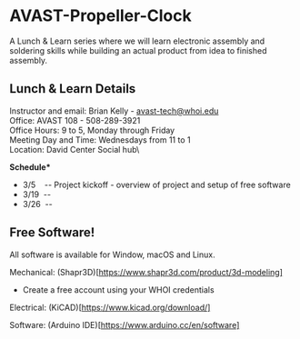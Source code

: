 # AVAST-Propeller-Clock
A Lunch &amp; Learn series where we will learn electronic assembly and soldering skills while building an actual product from idea to finished assembly.

## Lunch &amp; Learn Details
Instructor and email: Brian Kelly - avast-tech@whoi.edu\
Office: AVAST 108 - 508-289-3921\
Office Hours: 9 to 5, Monday through Friday\
Meeting Day and Time: Wednesdays from 11 to 1\
Location: David Center Social hub\

**Schedule\***
* 3/5&nbsp;&nbsp;&nbsp;&nbsp;-- Project kickoff - overview of project and setup of free software
* 3/19&nbsp;&nbsp;--
* 3/26&nbsp;&nbsp;--

## Free Software!
All software is available for Window, macOS and Linux.

Mechanical: (Shapr3D)[https://www.shapr3d.com/product/3d-modeling]
- Create a free account using your WHOI credentials

Electrical: (KiCAD)[https://www.kicad.org/download/]

Software: (Arduino IDE)[https://www.arduino.cc/en/software]

